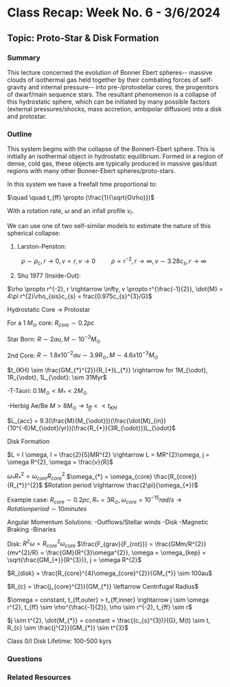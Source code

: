 # Class Recap: Week No. 6 - 3/6/2024
## Topic: Proto-Star & Disk Formation

### Summary

This lecture concerned the evolution of Bonner Ebert spheres-- massive clouds of isothermal gas held together by their combating forces of self-gravity and internal pressure-- into pre-/protostellar cores, the progenitors of dwarf/main sequence stars.  The resultant phenomenon is a collapse of this hydrostatic sphere, which can be initiated by many possible factors (external pressures/shocks, mass accretion, ambipolar diffusion) into a disk and protostar.

### Outline 

This system begins with the collapse of the Bonnert-Ebert sphere.  This is initially an isothermal object in hydrostatic equilibrium.  Formed in a region of dense, cold gas, these objects are typically produced in massive gas/dust regions with many other Bonner-Ebert spheres/proto-stars.

In this system we have a freefall time proportional to:

$\quad \quad t_{ff} \propto (\frac{1}{\sqrt{G\rho}})$

With a rotation rate, $\omega$ and an infall profile $v_{r}$.


We can use one of two self-similar models to estimate the nature of this spherical collapse:
1) Larston-Penston:

$\quad \quad \rho \sim \rho_{c}, r \rightarrow 0, v \propto r, v \rightarrow 0$
$\quad \quad \rho \propto r^{-2}, r \rightarrow \infty, v \sim 3.28c_{s}, r \rightarrow \infty$

2) Shu 1977 (Inside-Out):

$\rho \propto r^{-2}, r \rightarrow \infty, v \propto r^{\frac{-1}{2}}, \dot{M} = 4\pi r^{2}\rho_{sis}c_{s} = frac{0.975c_{s}^{3}/G}$


Hydrostatic Core $\rightarrow$ Protostar

For a 1 $M_{\odot}$ core:  $R_{core} \sim 0.2pc$

Star Born: $R \sim  2au, M \sim 10^{-3}M_{\odot}$

2nd Core: $R \sim  1.8x10^{-2}au \sim  3.9R_{\odot}, M \sim 4.6x10^{-3}M_{\odot}$ 

$t_{KH} \sim  \frac{GM_{*}^{2}}{R_{*}L_{*}} \rightarrow for 1M_{\odot}, 1R_{\odot}, 1L_{\odot}: \sim  31Myr$


-T-Tauri:
$0.1M_{\odot} < M_{*} < 2M_{\odot}$

-Herbig Ae/Be
$M > 8M_{\odot} \rightarrow t_{ff} << t_{KH}$

$L_{acc} = 9.3(\frac{M}{M_{\odot}})(\frac{\dot{M}_{in}}{10^{-6}M_{\odot}/yr})(\frac{R_{*}}{3R_{\odot}})L_{\odot}$


Disk Formation

$L = I \omega,  I = \frac{2}{5}MR^{2}  \rightarrow  L = MR^{2}\omega, j = \omega R^{2}, \omega = \frac{v}{R}$

$\omega_{*} R_{*}^{2} = \omega_{core} R_{core}^{2}$
$\omega_{*} = \omega_{core} \frac{R_{core}}{R_{*}}^{2}$
$Rotation period \rightarrow \frac{2\pi}{\omega_{*}}$

Example case: $R_{core} \sim 0.2pc, R_{*} = 3R_{\odot},  \omega_{core} = 10^{-15} rad/s  \rightarrow  Rotation period \sim 10 minutes$


Angular Momentum Solutions:
-Outflows/Stellar winds
-Disk
-Magnetic Braking
-Binaries

Disk:
$R^{2}\omega = R_{core}^{2}\omega_{core}$
$\frac{F_{grav}{F_{rot}}} = \frac{GMm/R^{2}}{mv^{2}/R} = \frac{GM}{R^{3}\omega^{2}}, \omega = \omega_{kep} = \sqrt{\frac{GM_{*}}{R^{3}}}, j = \omega R^{2}$

$R_{disk} = \frac{R_{core}^{4}\omega_{core}^{2}}{GM_{*}} \sim 100au$

$R_{c} = \frac{j_{core}^{2}}{GM_{*}}  \leftarrow Centrifugal Radius$

$\omega = constant, t_{ff,outer} > t_{ff,inner}  \rightarrow  j \sim  \omega r^{2}, t_{ff} \sim \rho^{\frac{-1}{2}}, \rho  \sim  r^{-2}, t_{ff} \sim  r$

$j \sim  t^{2}, \dot{M_{*}} = constant = \frac{(c_{s}^{3})}{G}, M(t) \sim  t, R_{c} \sim \frac{j^{2}}{GM_{*}} \sim  t^{3}$

Class 0/I Disk Lifetime: 100-500 kyrs


        

### Questions 

### Related Resources

